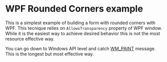# WPF Rounded Corners example

This is a simplest example of building a form with rounded corners with WPF.
This tecnique relies on `AllowsTransparency` property of WPF window. While it is the easiest way to achieve desired behavior this is not the most resource effective way.

You can go down to Windows API level and catch [WM_PAINT](https://docs.microsoft.com/en-us/windows/win32/gdi/wm-paint) message. This is the longest but most effective way.